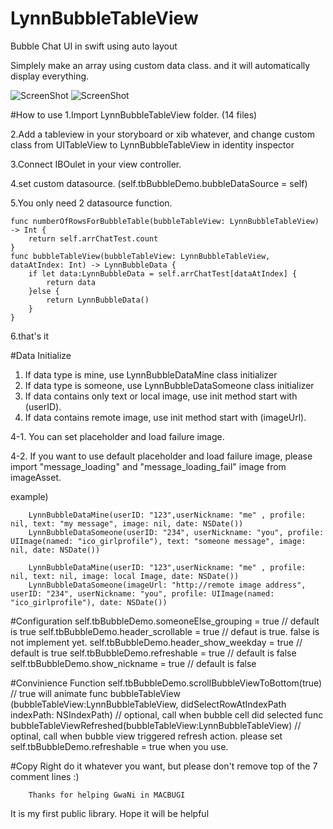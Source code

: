 # LynnBubbleTableView
Bubble Chat UI in swift using auto layout

Simplely make an array using custom data class.
and it will automatically display everything.

![ScreenShot](https://cloud.githubusercontent.com/assets/6169147/11111086/4b15448e-8948-11e5-91c6-3e3f98c10ac4.PNG) ![ScreenShot](https://cloud.githubusercontent.com/assets/6169147/11111085/4b14313e-8948-11e5-9aa5-8606f0df6a16.PNG)

#How to use
1.Import LynnBubbleTableView folder. (14 files)

2.Add a tableview in your storyboard or xib whatever, and change custom class from UITableView to LynnBubbleTableView in identity inspector

3.Connect IBOulet in your view controller.

4.set custom datasource. (self.tbBubbleDemo.bubbleDataSource = self)

5.You only need 2 datasource function.

    func numberOfRowsForBubbleTable(bubbleTableView: LynnBubbleTableView) -> Int {
        return self.arrChatTest.count
    }
    func bubbleTableView(bubbleTableView: LynnBubbleTableView, dataAtIndex: Int) -> LynnBubbleData {
        if let data:LynnBubbleData = self.arrChatTest[dataAtIndex] {
            return data
        }else {
            return LynnBubbleData()
        }
    }
6.that's it

#Data Initialize
1. If data type is mine, use LynnBubbleDataMine class initializer
2. If data type is someone, use LynnBubbleDataSomeone class initializer
3. If data contains only text or local image, use init method start with (userID).
4. If data contains remote image, use init method start with (imageUrl).

4-1. You can set placeholder and load failure image.

4-2. If you want to use default placeholder and load failure image, please import "message_loading" and "message_loading_fail" image from imageAsset.


example)

        LynnBubbleDataMine(userID: "123",userNickname: "me" , profile: nil, text: "my message", image: nil, date: NSDate())
        LynnBubbleDataSomeone(userID: "234", userNickname: "you", profile: UIImage(named: "ico_girlprofile"), text: "someone message", image: nil, date: NSDate())
        
        LynnBubbleDataMine(userID: "123",userNickname: "me" , profile: nil, text: nil, image: local Image, date: NSDate())
        LynnBubbleDataSomeone(imageUrl: "http://remote image address", userID: "234", userNickname: "you", profile: UIImage(named: "ico_girlprofile"), date: NSDate())


#Configuration
        self.tbBubbleDemo.someoneElse_grouping = true // default is true
        self.tbBubbleDemo.header_scrollable = true // defaut is true. false is not implement yet.
        self.tbBubbleDemo.header_show_weekday = true // default is true
        self.tbBubbleDemo.refreshable = true // default is false
        self.tbBubbleDemo.show_nickname = true // default is false        
        

#Convinience Function
        self.tbBubbleDemo.scrollBubbleViewToBottom(true) // true will animate
        func bubbleTableView (bubbleTableView:LynnBubbleTableView, didSelectRowAtIndexPath indexPath: NSIndexPath) // optional, call when bubble cell did selected
        func bubbleTableViewRefreshed(bubbleTableView:LynnBubbleTableView) // optinal, call when bubble view triggered refresh action. please set self.tbBubbleDemo.refreshable = true when you use.
        
#Copy Right
        do it whatever you want, but please don't remove top of the 7 comment lines :)
        
        Thanks for helping GwaNi in MACBUGI
        
It is my first public library. Hope it will be helpful
